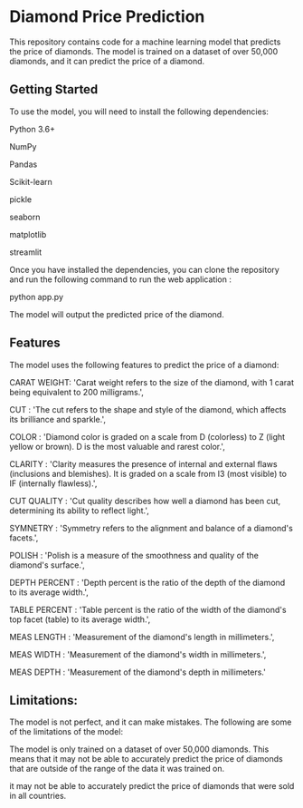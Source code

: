 # Diamond Price Prediction

This repository contains code for a machine learning model that predicts the price of diamonds. The model is trained on a dataset of over 50,000 diamonds, and it can predict the price of a diamond.

## Getting Started
To use the model, you will need to install the following dependencies:

Python 3.6+

NumPy

Pandas

Scikit-learn

pickle

seaborn

matplotlib

streamlit

Once you have installed the dependencies, you can clone the repository and run the following command to run the web application :

python app.py

The model will output the predicted price of the diamond.

## Features
The model uses the following features to predict the price of a diamond:

CARAT WEIGHT: 'Carat weight refers to the size of the diamond, with 1 carat being equivalent to 200 milligrams.',

CUT : 'The cut refers to the shape and style of the diamond, which affects its brilliance and sparkle.',

COLOR : 'Diamond color is graded on a scale from D (colorless) to Z (light yellow or brown). D is the most valuable and rarest color.',

CLARITY : 'Clarity measures the presence of internal and external flaws (inclusions and blemishes). It is graded on a scale from I3 (most visible) to IF (internally flawless).',

CUT QUALITY : 'Cut quality describes how well a diamond has been cut, determining its ability to reflect light.',

SYMNETRY : 'Symmetry refers to the alignment and balance of a diamond's facets.',

POLISH : 'Polish is a measure of the smoothness and quality of the diamond's surface.',

DEPTH PERCENT : 'Depth percent is the ratio of the depth of the diamond to its average width.',

TABLE PERCENT : 'Table percent is the ratio of the width of the diamond's top facet (table) to its average width.',

MEAS LENGTH : 'Measurement of the diamond's length in millimeters.',

MEAS WIDTH : 'Measurement of the diamond's width in millimeters.',

MEAS DEPTH : 'Measurement of the diamond's depth in millimeters.'

## Limitations:

The model is not perfect, and it can make mistakes. The following are some of the limitations of the model:

The model is only trained on a dataset of over 50,000 diamonds. This means that it may not be able to accurately predict the price of diamonds that are outside of the range of the data it was trained on.

it may not be able to accurately predict the price of diamonds that were sold in all countries.

